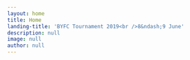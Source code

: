```yaml
---
layout: home
title: Home
landing-title: 'BYFC Tournament 2019<br />8&ndash;9 June'
description: null
image: null
author: null
---
```


